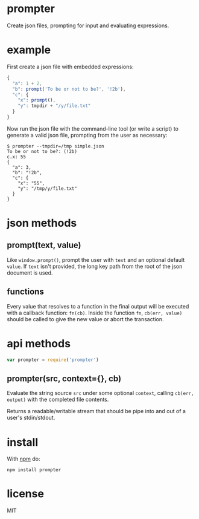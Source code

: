 prompter
========

Create json files, prompting for input and evaluating expressions.

example
=======

First create a json file with embedded expressions:

``` js
{
  "a": 1 + 2,
  "b": prompt('To be or not to be?', '!2b'),
  "c": {
    "x": prompt(),
    "y": tmpdir + "/y/file.txt"
  }
}
```

Now run the json file with the command-line tool (or write a script) to generate
a valid json file, prompting from the user as necessary:

```
$ prompter --tmpdir=/tmp simple.json
To be or not to be?: (!2b) 
c.x: 55
{
  "a": 3,
  "b": "!2b",
  "c": {
    "x": "55",
    "y": "/tmp/y/file.txt"
  }
}
```

json methods
============

prompt(text, value)
-------------------

Like `window.prompt()`, prompt the user with `text` and an optional default
`value`. If `text` isn't provided, the long key path from the root of the json
document is used.

functions
---------

Every value that resolves to a function in the final output will be executed with
a callback function: `fn(cb)`. Inside the function `fn`, `cb(err, value)` should
be called to give the new value or abort the transaction.

api methods
===========

``` js
var prompter = require('prompter')
```

prompter(src, context={}, cb)
-----------------------------

Evaluate the string source `src` under some optional `context`, calling
`cb(err, output)` with the completed file contents.

Returns a readable/writable stream that should be pipe into and out of a user's
stdin/stdout.

install
=======

With [npm](http://npmjs.org) do:

```
npm install prompter
```

license
=======

MIT
